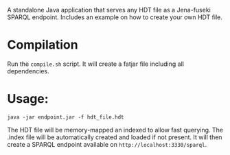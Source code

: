 A standalone Java application that serves any HDT file as a Jena-fuseki SPARQL endpoint. Includes an example on how to create your own HDT file.

# Compilation
Run the `compile.sh` script. It will create a fatjar file including all dependencies.

# Usage:
`java -jar endpoint.jar -f hdt_file.hdt`

The HDT file will be memory-mapped an indexed to allow fast querying. The .index file will be automatically created and loaded if not present. It will then create a SPARQL endpoint available on `http://localhost:3330/sparql`.
